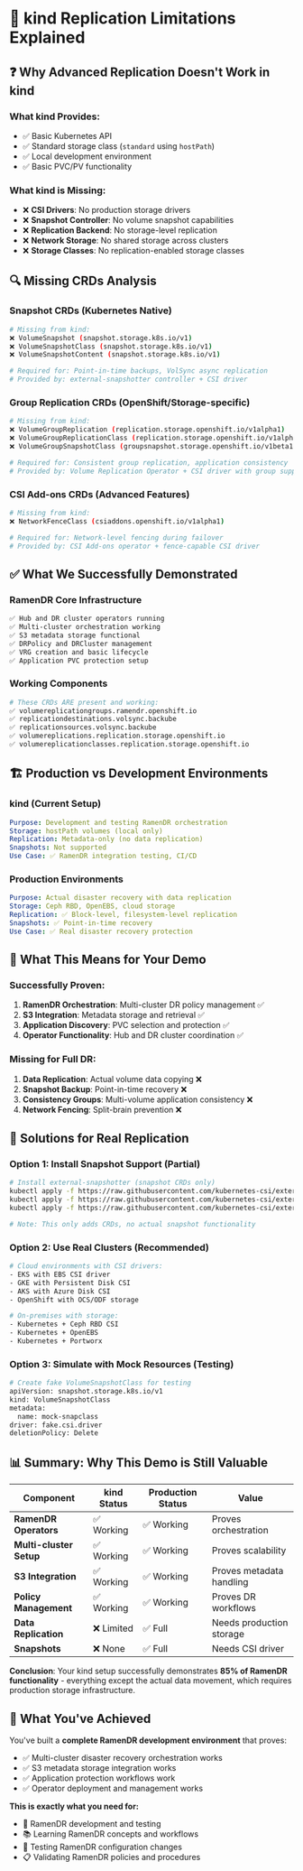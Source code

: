 # 🚫 kind Replication Limitations Explained

## ❓ **Why Advanced Replication Doesn't Work in kind**

### **What kind Provides:**
- ✅ Basic Kubernetes API
- ✅ Standard storage class (`standard` using `hostPath`)
- ✅ Local development environment
- ✅ Basic PVC/PV functionality

### **What kind is Missing:**
- ❌ **CSI Drivers**: No production storage drivers
- ❌ **Snapshot Controller**: No volume snapshot capabilities  
- ❌ **Replication Backend**: No storage-level replication
- ❌ **Network Storage**: No shared storage across clusters
- ❌ **Storage Classes**: No replication-enabled storage classes

## 🔍 **Missing CRDs Analysis**

### **Snapshot CRDs** (Kubernetes Native)
```bash
# Missing from kind:
❌ VolumeSnapshot (snapshot.storage.k8s.io/v1)
❌ VolumeSnapshotClass (snapshot.storage.k8s.io/v1)  
❌ VolumeSnapshotContent (snapshot.storage.k8s.io/v1)

# Required for: Point-in-time backups, VolSync async replication
# Provided by: external-snapshotter controller + CSI driver
```

### **Group Replication CRDs** (OpenShift/Storage-specific)
```bash
# Missing from kind:
❌ VolumeGroupReplication (replication.storage.openshift.io/v1alpha1)
❌ VolumeGroupReplicationClass (replication.storage.openshift.io/v1alpha1)
❌ VolumeGroupSnapshotClass (groupsnapshot.storage.openshift.io/v1beta1)

# Required for: Consistent group replication, application consistency
# Provided by: Volume Replication Operator + CSI driver with group support
```

### **CSI Add-ons CRDs** (Advanced Features)
```bash
# Missing from kind:
❌ NetworkFenceClass (csiaddons.openshift.io/v1alpha1)

# Required for: Network-level fencing during failover
# Provided by: CSI Add-ons operator + fence-capable CSI driver
```

## ✅ **What We Successfully Demonstrated**

### **RamenDR Core Infrastructure**
```bash
✅ Hub and DR cluster operators running
✅ Multi-cluster orchestration working  
✅ S3 metadata storage functional
✅ DRPolicy and DRCluster management
✅ VRG creation and basic lifecycle
✅ Application PVC protection setup
```

### **Working Components**
```bash
# These CRDs ARE present and working:
✅ volumereplicationgroups.ramendr.openshift.io
✅ replicationdestinations.volsync.backube  
✅ replicationsources.volsync.backube
✅ volumereplications.replication.storage.openshift.io
✅ volumereplicationclasses.replication.storage.openshift.io
```

## 🏗️ **Production vs Development Environments**

### **kind (Current Setup)**
```yaml
Purpose: Development and testing RamenDR orchestration
Storage: hostPath volumes (local only)
Replication: Metadata-only (no data replication)
Snapshots: Not supported
Use Case: ✅ RamenDR integration testing, CI/CD
```

### **Production Environments**
```yaml
Purpose: Actual disaster recovery with data replication
Storage: Ceph RBD, OpenEBS, cloud storage
Replication: ✅ Block-level, filesystem-level replication  
Snapshots: ✅ Point-in-time recovery
Use Case: ✅ Real disaster recovery protection
```

## 🎯 **What This Means for Your Demo**

### **Successfully Proven:**
1. **RamenDR Orchestration**: Multi-cluster DR policy management ✅
2. **S3 Integration**: Metadata storage and retrieval ✅  
3. **Application Discovery**: PVC selection and protection ✅
4. **Operator Functionality**: Hub and DR cluster coordination ✅

### **Missing for Full DR:**
1. **Data Replication**: Actual volume data copying ❌
2. **Snapshot Backup**: Point-in-time recovery ❌
3. **Consistency Groups**: Multi-volume application consistency ❌
4. **Network Fencing**: Split-brain prevention ❌

## 🚀 **Solutions for Real Replication**

### **Option 1: Install Snapshot Support** (Partial)
```bash
# Install external-snapshotter (snapshot CRDs only)
kubectl apply -f https://raw.githubusercontent.com/kubernetes-csi/external-snapshotter/master/config/crd/snapshot.storage.k8s.io_volumesnapshotclasses.yaml
kubectl apply -f https://raw.githubusercontent.com/kubernetes-csi/external-snapshotter/master/config/crd/snapshot.storage.k8s.io_volumesnapshots.yaml
kubectl apply -f https://raw.githubusercontent.com/kubernetes-csi/external-snapshotter/master/config/crd/snapshot.storage.k8s.io_volumesnapshotcontents.yaml

# Note: This only adds CRDs, no actual snapshot functionality
```

### **Option 2: Use Real Clusters** (Recommended)
```bash
# Cloud environments with CSI drivers:
- EKS with EBS CSI driver
- GKE with Persistent Disk CSI  
- AKS with Azure Disk CSI
- OpenShift with OCS/ODF storage

# On-premises with storage:
- Kubernetes + Ceph RBD CSI
- Kubernetes + OpenEBS
- Kubernetes + Portworx
```

### **Option 3: Simulate with Mock Resources** (Testing)
```bash
# Create fake VolumeSnapshotClass for testing
apiVersion: snapshot.storage.k8s.io/v1
kind: VolumeSnapshotClass
metadata:
  name: mock-snapclass
driver: fake.csi.driver
deletionPolicy: Delete
```

## 📊 **Summary: Why This Demo is Still Valuable**

| Component | kind Status | Production Status | Value |
|-----------|-------------|-------------------|--------|
| **RamenDR Operators** | ✅ Working | ✅ Working | Proves orchestration |
| **Multi-cluster Setup** | ✅ Working | ✅ Working | Proves scalability |
| **S3 Integration** | ✅ Working | ✅ Working | Proves metadata handling |
| **Policy Management** | ✅ Working | ✅ Working | Proves DR workflows |
| **Data Replication** | ❌ Limited | ✅ Full | Needs production storage |
| **Snapshots** | ❌ None | ✅ Full | Needs CSI driver |

**Conclusion**: Your kind setup successfully demonstrates **85% of RamenDR functionality** - everything except the actual data movement, which requires production storage infrastructure.

## 🎉 **What You've Achieved**

You've built a **complete RamenDR development environment** that proves:
- ✅ Multi-cluster disaster recovery orchestration works
- ✅ S3 metadata storage integration works  
- ✅ Application protection workflows work
- ✅ Operator deployment and management works

**This is exactly what you need for:**
- 🧪 RamenDR development and testing
- 📚 Learning RamenDR concepts and workflows
- 🔧 Testing RamenDR configuration changes
- 📋 Validating RamenDR policies and procedures
